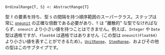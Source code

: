 ```
OrdinalRange{T, S} <: AbstractRange{T}
```

型 `T` の要素を持ち、型 `S` の間隔を持つ順序範囲のスーパークラス。ステップは常に [`oneunit`](@ref) の正確な倍数である必要があり、`T` は "離散的" な型でなければならず、`oneunit` より小さい値を持つことはできません。例えば、`Integer` や `Date` 型は適格ですが、`Float64` は適格ではありません（この型は `oneunit(Float64)` より小さい値を表すことができるため）。[`UnitRange`](@ref)、[`StepRange`](@ref)、およびその他の型はこのサブタイプです。
